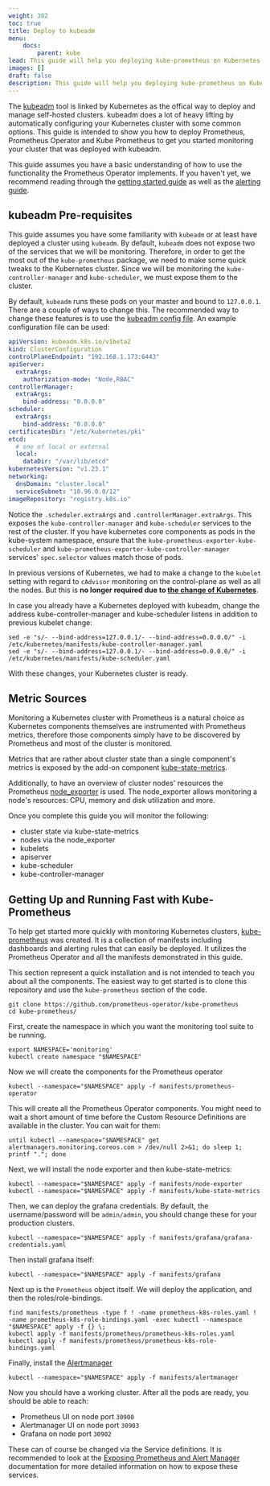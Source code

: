 ```yaml
---
weight: 302
toc: true
title: Deploy to kubeadm
menu:
    docs:
        parent: kube
lead: This guide will help you deploying kube-prometheus on Kubernetes kubeadm.
images: []
draft: false
description: This guide will help you deploying kube-prometheus on Kubernetes kubeadm.
---
```


The [kubeadm](https://kubernetes.io/docs/setup/independent/create-cluster-kubeadm/) tool is linked by Kubernetes as the offical way to deploy and manage self-hosted clusters. kubeadm does a lot of heavy lifting by automatically configuring your Kubernetes cluster with some common options. This guide is intended to show you how to deploy Prometheus, Prometheus Operator and Kube Prometheus to get you started monitoring your cluster that was deployed with kubeadm.

This guide assumes you have a basic understanding of how to use the functionality the Prometheus Operator implements. If you haven't yet, we recommend reading through the [getting started guide](https://github.com/prometheus-operator/prometheus-operator/blob/master/Documentation/user-guides/getting-started.md) as well as the [alerting guide](https://github.com/prometheus-operator/prometheus-operator/blob/master/Documentation/user-guides/alerting.md).

## kubeadm Pre-requisites

This guide assumes you have some familiarity with `kubeadm` or at least have deployed a cluster using `kubeadm`. By default, `kubeadm` does not expose two of the services that we will be monitoring. Therefore, in order to get the most out of the `kube-prometheus` package, we need to make some quick tweaks to the Kubernetes cluster. Since we will be monitoring the `kube-controller-manager` and `kube-scheduler`, we must expose them to the cluster.

By default, `kubeadm` runs these pods on your master and bound to `127.0.0.1`. There are a couple of ways to change this. The recommended way to change these features is to use the [kubeadm config file](https://kubernetes.io/docs/reference/generated/kubeadm/#config-file). An example configuration file can be used:

```yaml
apiVersion: kubeadm.k8s.io/v1beta2
kind: ClusterConfiguration
controlPlaneEndpoint: "192.168.1.173:6443"
apiServer:
  extraArgs:
    authorization-mode: "Node,RBAC"
controllerManager:
  extraArgs:
    bind-address: "0.0.0.0"
scheduler:
  extraArgs:
    bind-address: "0.0.0.0"
certificatesDir: "/etc/kubernetes/pki"
etcd:
  # one of local or external
  local:
    dataDir: "/var/lib/etcd"
kubernetesVersion: "v1.23.1"
networking:
  dnsDomain: "cluster.local"
  serviceSubnet: "10.96.0.0/12"
imageRepository: "registry.k8s.io"
```

Notice the `.scheduler.extraArgs` and `.controllerManager.extraArgs`. This exposes the `kube-controller-manager` and `kube-scheduler` services to the rest of the cluster. If you have kubernetes core components as pods in the kube-system namespace, ensure that the `kube-prometheus-exporter-kube-scheduler` and `kube-prometheus-exporter-kube-controller-manager` services' `spec.selector` values match those of pods.

In previous versions of Kubernetes, we had to make a change to the `kubelet` setting with regard to `cAdvisor` monitoring on the control-plane as well as all the nodes. But this is **no longer required due to [the change of Kubernetes](https://github.com/kubernetes/kubernetes/issues/56523)**.

In case you already have a Kubernetes deployed with kubeadm, change the address kube-controller-manager and kube-scheduler listens in addition to previous kubelet change:

```
sed -e "s/- --bind-address=127.0.0.1/- --bind-address=0.0.0.0/" -i /etc/kubernetes/manifests/kube-controller-manager.yaml
sed -e "s/- --bind-address=127.0.0.1/- --bind-address=0.0.0.0/" -i /etc/kubernetes/manifests/kube-scheduler.yaml
```

With these changes, your Kubernetes cluster is ready.

## Metric Sources

Monitoring a Kubernetes cluster with Prometheus is a natural choice as Kubernetes components themselves are instrumented with Prometheus metrics, therefore those components simply have to be discovered by Prometheus and most of the cluster is monitored.

Metrics that are rather about cluster state than a single component's metrics is exposed by the add-on component [kube-state-metrics](https://github.com/kubernetes/kube-state-metrics).

Additionally, to have an overview of cluster nodes' resources the Prometheus [node_exporter](https://github.com/prometheus/node_exporter) is used. The node_exporter allows monitoring a node's resources: CPU, memory and disk utilization and more.

Once you complete this guide you will monitor the following:

* cluster state via kube-state-metrics
* nodes via the node_exporter
* kubelets
* apiserver
* kube-scheduler
* kube-controller-manager

## Getting Up and Running Fast with Kube-Prometheus

To help get started more quickly with monitoring Kubernetes clusters, [kube-prometheus](https://github.com/prometheus-operator/kube-prometheus) was created. It is a collection of manifests including dashboards and alerting rules that can easily be deployed. It utilizes the Prometheus Operator and all the manifests demonstrated in this guide.

This section represent a quick installation and is not intended to teach you about all the components. The easiest way to get started is to clone this repository and use the `kube-prometheus` section of the code.

```
git clone https://github.com/prometheus-operator/kube-prometheus
cd kube-prometheus/
```

First, create the namespace in which you want the monitoring tool suite to be running.

```
export NAMESPACE='monitoring'
kubectl create namespace "$NAMESPACE"
```

Now we will create the components for the Prometheus operator

```
kubectl --namespace="$NAMESPACE" apply -f manifests/prometheus-operator
```

This will create all the Prometheus Operator components. You might need to wait a short amount of time before the Custom Resource Definitions are available in the cluster. You can wait for them:

```
until kubectl --namespace="$NAMESPACE" get alertmanagers.monitoring.coreos.com > /dev/null 2>&1; do sleep 1; printf "."; done
```

Next, we will install the node exporter and then kube-state-metrics:

```
kubectl --namespace="$NAMESPACE" apply -f manifests/node-exporter
kubectl --namespace="$NAMESPACE" apply -f manifests/kube-state-metrics
```

Then, we can deploy the grafana credentials. By default, the username/password will be `admin/admin`, you should change these for your production clusters.

```
kubectl --namespace="$NAMESPACE" apply -f manifests/grafana/grafana-credentials.yaml
```

Then install grafana itself:

```
kubectl --namespace="$NAMESPACE" apply -f manifests/grafana
```

Next up is the `Prometheus` object itself. We will deploy the application, and then the roles/role-bindings.

```
find manifests/prometheus -type f ! -name prometheus-k8s-roles.yaml ! -name prometheus-k8s-role-bindings.yaml -exec kubectl --namespace "$NAMESPACE" apply -f {} \;
kubectl apply -f manifests/prometheus/prometheus-k8s-roles.yaml
kubectl apply -f manifests/prometheus/prometheus-k8s-role-bindings.yaml
```

Finally, install the [Alertmanager](https://github.com/prometheus-operator/prometheus-operator/blob/master/Documentation/user-guides/alerting.md)

```
kubectl --namespace="$NAMESPACE" apply -f manifests/alertmanager
```

Now you should have a working cluster. After all the pods are ready, you should be able to reach:

* Prometheus UI on node port `30900`
* Alertmanager UI on node port `30903`
* Grafana on node port `30902`

These can of course be changed via the Service definitions. It is recommended to look at the [Exposing Prometheus and Alert Manager](https://github.com/prometheus-operator/prometheus-operator/blob/master/Documentation/user-guides/exposing-prometheus-and-alertmanager.md) documentation for more detailed information on how to expose these services.
